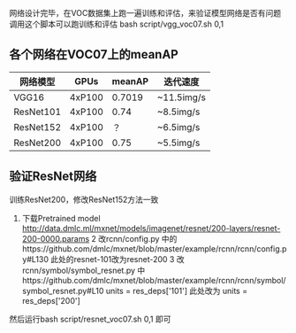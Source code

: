 网络设计完毕，在VOC数据集上跑一遍训练和评估，来验证模型网络是否有问题
调用这个脚本可以跑训练和评估
bash script/vgg_voc07.sh 0,1


## 各个网络在VOC07上的meanAP

| 网络模型 | GPUs | meanAP | 迭代速度 |
| ------| ------ | ------ | ------ |
| VGG16 | 4xP100 | 0.7019 | ~11.5img/s |
| ResNet101 | 4xP100 | 0.74 | ~8.5img/s |
| ResNet152 | 4xP100 | ？ | ~6.5img/s |
| ResNet200 | 4xP100 | 0.75 | ~5.5img/s |

## 验证ResNet网络

训练ResNet200，修改ResNet152方法一致
1. 下载Pretrained model
http://data.dmlc.ml/mxnet/models/imagenet/resnet/200-layers/resnet-200-0000.params
2 改rcnn/config.py 中的https://github.com/dmlc/mxnet/blob/master/example/rcnn/rcnn/config.py#L130
此处的resnet-101改为resnet-200
3 改rcnn/symbol/symbol_resnet.py 中https://github.com/dmlc/mxnet/blob/master/example/rcnn/rcnn/symbol/symbol_resnet.py#L10
units = res_deps['101']
此处改为
units = res_deps['200']

然后运行bash script/resnet_voc07.sh 0,1 即可
